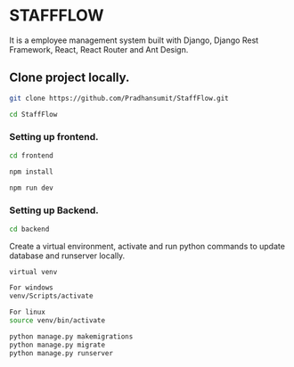 # STAFFFLOW

It is a employee management system built with Django, Django Rest Framework, React, React Router and Ant Design.

## Clone project locally.

```bash
git clone https://github.com/Pradhansumit/StaffFlow.git

cd StaffFlow
```

### Setting up frontend.

```bash
cd frontend

npm install

npm run dev
```

### Setting up Backend.

```bash
cd backend
```

Create a virtual environment, activate and run python commands to update database and runserver locally.

```bash
virtual venv

For windows
venv/Scripts/activate

For linux
source venv/bin/activate

python manage.py makemigrations
python manage.py migrate
python manage.py runserver
```
